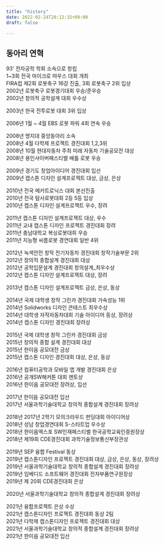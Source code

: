```yaml
---
title: "history"
date: 2022-02-24T20:12:15+09:00
draft: false

---
```




## 동아리 연혁

93' 전자공학 학회 소속으로 창립  
1~3회 전국 마이크로 마우스 대회 개최  
FIRA컵 제2회 로봇축구 16강 진출, 3회 로봇축구 2위 입상  
2002년 로봇축구 로봇경기대회 우승/준우승  
2002년 창의적 공학설계 대회 우수상  

2003년 한국 전투로봇 대회 3위 입상  

2006년 1월 ~ 4월 EBS 로봇 파워 4회 연속 우승  

2008년 명지대 중앙동아리 소속  
2008년 4월 다학제 프로젝트 경진대회 1,2,3위  
2008년 10월 현대자동차 주최 미래 자동차 기술공모전 대상  
2008년 용인사이버페스티벌 배틀 로봇 우승  
 
2009년 경기도 창업아이디어 경진대회 입선  
2009년 캡스톤 디자인 설계프로젝트 대상, 금상, 은상  

2010년 전국 메카트로닉스 대회 본선진출  
2010년 전국 탐사로봇대회 2등 5등 입상  
2010년 캡스톤 디자인 설계프로젝트 우수, 장려  

2011년 캡스톤 디자인 설계프로젝트 대상, 우수  
2011년 교내 캡스톤 디자인 프로젝트 경진대회 장려  
2011년 충남대학교 복싱로봇대회 우승  
2011년 지능형 씨름로봇 경연대회 일반 4위  

2012년 녹색안전 창작 전기자동차 경진대회 창작기술부문 2위  
2012년 창의적 종합설계 경진대회 대상  
2012년 공학입문설계 경진대회 창의설계_최우수상  
2012년 캡스톤 디자인 설계프로젝트 대상, 장려  

2013년 캡스톤 디자인 설계프로젝트 금상, 은상, 동상  

2014년 국제 대학생 창작 그린카 경진대회 가속성능 1위  
2014년 Solidworks 디자인 콘테스트 최우수상  
2014년 대학생 자작자동차대회 기술 아이디어 동상, 장려상  
2014년 캡스톤 디자인 경진대회 장려상  

2015년 국제 대학생 창작 그린카 경진대회 금상  
2015년 창의적 종합 설계 경진대회 대상  
2015년 한이음 공모대전 금상  
2015년 캡스톤 디자인 경진대회 대상, 은상, 동상  

2016년 컴퓨터공학과 모바일 앱 개발 경진대회 은상  
2016년 공개SW해커톤 대회 멘토상  
2016년 한이음 공모대전 장려상, 입선  

2017년 한이음 공모대전 입선  
2017년 서울과학기술대학교 창의적 종합설계 경진대회 장려상  

2018년 2017년 2학기 모의크라우드 펀딩대회 아이디어상  
2018년 성남 창업경연대회 S-스타트업 우수상  
2018년 한이음엑스포 SW인재페스티벌 한국공학교육인증원장상  
2018년 제19회 CDE경진대회 과학기술정보통신부장관상  

2019년 SEP 융합 Festival 동상  
2019년 캡스톤디자인 프로젝트 경진대회 대상, 금상, 은상, 동상, 장려상  
2019년 서울과학기술대학교 창의적 종합설계 경진대회 장려상  
2019년 임베디드 소프트웨어 경진대회 전자부품연구원장상  
2019년 제 20회 CDE경진대회 은상  

2020년 서울과학기술대학교 창의적 종합설계 경진대회 장려상  

2021년 융합프로젝트 은상 수상  
2021년 캡스톤디자인 프로젝트 경진대회 동상 2팀  
2021년 다학제 캡스톤디자인 프로젝트 경진대회 대상  
2021년 서울과학기술대학교 창의적 종합설계 경진대회 장려상  
2021년 한이음 공모대전 입선  

